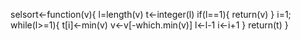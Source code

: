 
selsort<-function(v){
  l=length(v)
  t<-integer(l)
  if(l==1){
    return(v)
  }
  i=1;
  while(l>=1){
    t[i]<-min(v)
    v<-v[-which.min(v)]
    l<-l-1
    i<-i+1
  }
  return(t)
}
